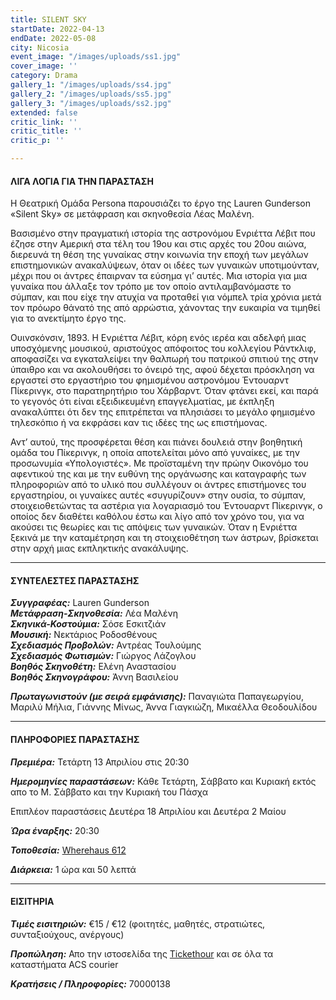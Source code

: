 ```yaml
---
title: SILENT SKY
startDate: 2022-04-13
endDate: 2022-05-08
city: Nicosia
event_image: "/images/uploads/ss1.jpg"
cover_image: ''
category: Drama
gallery_1: "/images/uploads/ss4.jpg"
gallery_2: "/images/uploads/ss5.jpg"
gallery_3: "/images/uploads/ss2.jpg"
extended: false
critic_link: ''
critic_title: ''
critic_p: ''

---
```

#### ΛΙΓΑ ΛΟΓΙΑ ΓΙΑ ΤΗΝ ΠΑΡΑΣΤΑΣΗ

Η Θεατρική Ομάδα Persona παρουσιάζει το έργο της Lauren Gunderson «Silent Sky» σε μετάφραση και σκηνοθεσία Λέας Μαλένη.

Βασισμένο στην πραγματική ιστορία της αστρονόμου Ενριέττα Λέβιτ που έζησε στην Αμερική στα τέλη του 19ου και στις αρχές του 20ου αιώνα, διερευνά τη θέση της γυναίκας στην κοινωνία την εποχή των μεγάλων επιστημονικών ανακαλύψεων, όταν οι ιδέες των γυναικών υποτιμούνταν, μέχρι που οι άντρες έπαιρναν τα εύσημα γι’ αυτές. Μια ιστορία για μια γυναίκα που άλλαξε τον τρόπο με τον οποίο αντιλαμβανόμαστε το σύμπαν, και που είχε την ατυχία να προταθεί για νόμπελ τρία χρόνια μετά τον πρόωρο θάνατό της από αρρώστια, χάνοντας την ευκαιρία να τιμηθεί για το ανεκτίμητο έργο της.

Ουινσκόνσιν, 1893. Η Ενριέττα Λέβιτ, κόρη ενός ιερέα και αδελφή μιας υποσχόμενης μουσικού, αριστούχος απόφοιτος του κολλεγίου Ράντκλιφ, αποφασίζει να εγκαταλείψει την θαλπωρή του πατρικού σπιτιού της στην ύπαιθρο και να ακολουθήσει το όνειρό της, αφού δέχεται πρόσκληση να εργαστεί στο εργαστήριο του φημισμένου αστρονόμου Έντουαρντ Πίκερινγκ, στο παρατηρητήριο του Χάρβαρντ. Όταν φτάνει εκεί, και παρά το γεγονός ότι είναι εξειδικευμένη επαγγελματίας, με έκπληξη ανακαλύπτει ότι δεν της επιτρέπεται να πλησιάσει το μεγάλο φημισμένο τηλεσκόπιο ή να εκφράσει καν τις ιδέες της ως επιστήμονας.

Αντ’ αυτού, της προσφέρεται θέση και πιάνει δουλειά στην βοηθητική ομάδα του Πίκερινγκ, η οποία αποτελείται μόνο από γυναίκες, με την προσωνυμία «Υπολογιστές». Με προϊσταμένη την πρώην Οικονόμο του αφεντικού της και με την ευθύνη της οργάνωσης και καταγραφής των πληροφοριών από το υλικό που συλλέγουν οι άντρες επιστήμονες του εργαστηρίου, οι γυναίκες αυτές «συγυρίζουν» στην ουσία, το σύμπαν, στοιχειοθετώντας τα αστέρια για λογαριασμό του Έντουαρντ Πίκερινγκ, ο οποίος δεν διαθέτει καθόλου έστω και λίγο από τον χρόνο του, για να ακούσει τις θεωρίες και τις απόψεις των γυναικών. Όταν η Ενριέττα ξεκινά με την καταμέτρηση και τη στοιχειοθέτηση των άστρων, βρίσκεται στην αρχή μιας εκπληκτικής ανακάλυψης.

***

#### ΣΥΝΤΕΛΕΣΤΕΣ ΠΑΡΑΣΤΑΣΗΣ

**_Συγγραφέας:_** Lauren Gunderson  
**_Μετάφραση-Σκηνοθεσία:_** Λέα Μαλένη  
**_Σκηνικά-Κοστούμια:_** Σόσε Εσκιτζιάν  
**_Μουσική:_** Νεκτάριος Ροδοσθένους  
**_Σχεδιασμός Προβολών:_** Αντρέας Τουλούμης  
**_Σχεδιασμός Φωτισμών:_** Γιώργος Λάζογλου  
**_Βοηθός Σκηνοθέτη:_** Ελένη Αναστασίου  
**_Βοηθός Σκηνογράφου:_** Άννη Βασιλείου

**_Πρωταγωνιστούν (με σειρά εμφάνισης):_** Παναγιώτα Παπαγεωργίου, Μαριλύ Μήλια, Γιάννης Μίνως, Άννα Γιαγκιώζη, Μικαέλλα Θεοδουλίδου

***

#### ΠΛΗΡΟΦΟΡΙΕΣ ΠΑΡΑΣΤΑΣΗΣ

**_Πρεμιέρα:_** Τετάρτη 13 Απριλίου στις 20:30

**_Ημερομηνίες παραστάσεων:_** Κάθε Τετάρτη, Σάββατο και Κυριακή εκτός απο το Μ. Σάββατο και την Κυριακή του Πάσχα

Επιπλέον παραστάσεις Δευτέρα 18 Απριλίου και Δευτέρα 2 Μαίου

**_Ώρα έναρξης:_** 20:30

**_Τοποθεσία:_** [Wherehaus 612](https://www.google.com/maps/place/WhereHaus+612/@35.177606,33.3873653,17z/data=!3m1!4b1!4m5!3m4!1s0x14de170bc4982f01:0x9c24df07f8f1017d!8m2!3d35.177606!4d33.389554 "Wherehaus 612")

**_Διάρκεια:_** 1 ώρα και 50 λεπτά

***

#### ΕΙΣΙΤΗΡΙΑ

**_Τιμές εισιτηριών:_** €15 / €12 (φοιτητές, μαθητές, στρατιώτες, συνταξιούχους, ανέργους)

**_Προπώληση:_** Απο την ιστοσελίδα της [Tickethour](https://shop.tickethour.com/ticketmaster_se_3773.html "Tickethour") και σε όλα τα καταστήματα ACS courier

**_Κρατήσεις / Πληροφορίες:_** 70000138